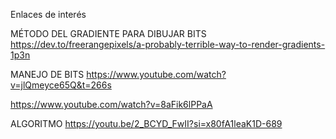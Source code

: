 Enlaces de interés

MÉTODO DEL GRADIENTE PARA DIBUJAR BITS
https://dev.to/freerangepixels/a-probably-terrible-way-to-render-gradients-1p3n

MANEJO DE BITS
https://www.youtube.com/watch?v=jlQmeyce65Q&t=266s

https://www.youtube.com/watch?v=8aFik6lPPaA


ALGORITMO
https://youtu.be/2_BCYD_FwII?si=x80fA1leaK1D-689
